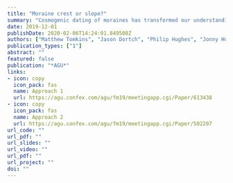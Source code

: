 ```yaml
---
title: "Moraine crest or slope?"
summary: "Cosmogenic dating of moraines has transformed our understanding of Quaternary glacial cycles. But can we improve the accuracy of cosmogenic datasets?" 
date: 2019-12-01
publishDate: 2020-02-06T14:24:01.849508Z
authors: ["Matthew Tomkins", "Jason Dortch", "Philip Hughes", "Jonny Huck", "Raimon Pallàs", "Ángel Rodés", "James Allard", "Andrew Stimson", "Didier Bourlès", "Vincent R. Rinterknecht", "Laura Rodríguez-Rodríguez", "Vincent Jomelli", "Ramón Copons", "Iestyn Barr", "Chris Darvill"]
publication_types: ["1"]
abstract: ""
featured: false
publication: "*AGU*"
links:
- icon: copy
  icon_pack: fas
  name: Approach 1
  url: https://agu.confex.com/agu/fm19/meetingapp.cgi/Paper/613438
- icon: copy
  icon_pack: fas
  name: Approach 2
  url: https://agu.confex.com/agu/fm19/meetingapp.cgi/Paper/502207
url_code: ""
url_pdf: ""
url_slides: ""
url_video: ""
url_pdf: ""
url_project: ""
doi: ""
---
```


